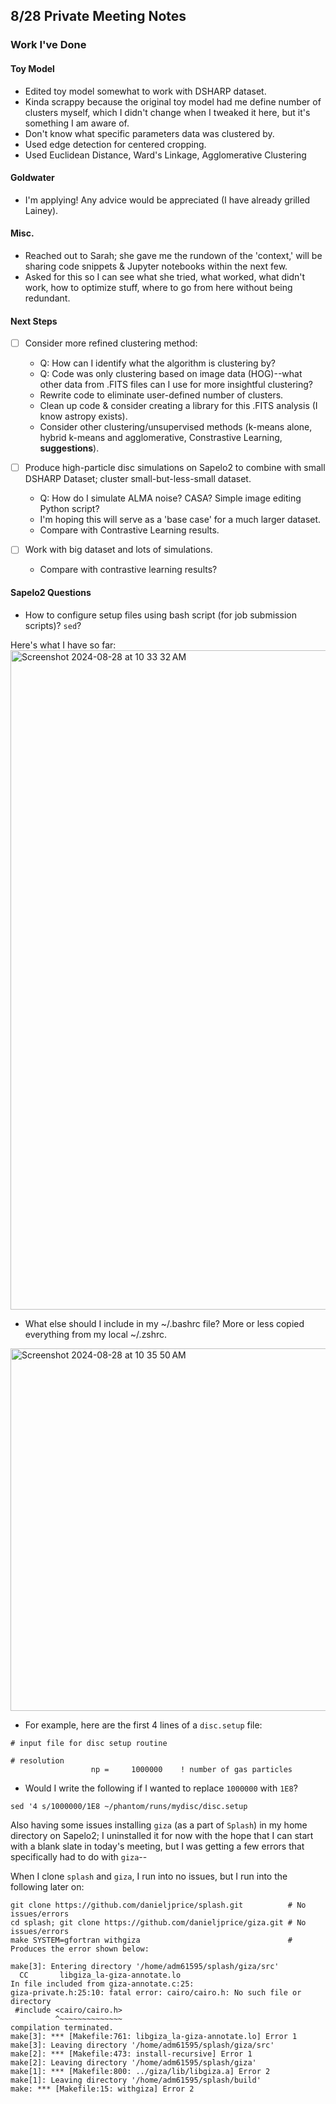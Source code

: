 ## 8/28 Private Meeting Notes
### Work I've Done
#### Toy Model
- Edited toy model somewhat to work with DSHARP dataset.
- Kinda scrappy because the original toy model had me define number of clusters myself, which I didn't change when I tweaked it here, but it's something I am aware of.
- Don't know what specific parameters data was clustered by.
- Used edge detection for centered cropping.
- Used Euclidean Distance, Ward's Linkage, Agglomerative Clustering

#### Goldwater
- I'm applying! Any advice would be appreciated (I have already grilled Lainey).

#### Misc.
- Reached out to Sarah; she gave me the rundown of the 'context,' will be sharing code snippets & Jupyter notebooks within the next few.
- Asked for this so I can see what she tried, what worked, what didn't work, how to optimize stuff, where to go from here without being redundant.

#### Next Steps
- [ ] Consider more refined clustering method:
    - Q: How can I identify what the algorithm is clustering by?
    - Q: Code was only clustering based on image data (HOG)--what other data from .FITS files can I use for more insightful clustering?
    - Rewrite code to eliminate user-defined number of clusters.
    - Clean up code & consider creating a library for this .FITS analysis (I know astropy exists).
    - Consider other clustering/unsupervised methods (k-means alone, hybrid k-means and agglomerative, Constrastive Learning, **suggestions**).
 
- [ ] Produce high-particle disc simulations on Sapelo2 to combine with small DSHARP Dataset; cluster small-but-less-small dataset.
    - Q: How do I simulate ALMA noise? CASA? Simple image editing Python script? 
    - I'm hoping this will serve as a 'base case' for a much larger dataset.
    - Compare with Contrastive Learning results.

- [ ] Work with big dataset and lots of simulations.
    - Compare with contrastive learning results?

#### Sapelo2 Questions
- How to configure setup files using bash script (for job submission scripts)? `sed`?

Here's what I have so far:
<img width="1055" alt="Screenshot 2024-08-28 at 10 33 32 AM" src="https://github.com/user-attachments/assets/da87588e-4547-4331-866c-4943d5ac9a43">

- What else should I include in my ~/.bashrc file? More or less copied everything from my local ~/.zshrc.
<img width="580" alt="Screenshot 2024-08-28 at 10 35 50 AM" src="https://github.com/user-attachments/assets/65df159d-0561-433f-bc0a-56df1ba6aa1e">

- For example, here are the first 4 lines of a `disc.setup` file:
```
# input file for disc setup routine

# resolution
                  np =     1000000    ! number of gas particles
```

- Would I write the following if I wanted to replace `1000000` with `1E8`?
```
sed '4 s/1000000/1E8 ~/phantom/runs/mydisc/disc.setup
```

Also having some issues installing `giza` (as a part of `Splash`) in my home directory on Sapelo2; I uninstalled it for now with the hope that I can start with a blank slate in today's meeting, but I was getting a few errors that specifically had to do with `giza`--

When I clone `splash` and `giza`, I run into no issues, but I run into the following later on:
```
git clone https://github.com/danieljprice/splash.git          # No issues/errors 
cd splash; git clone https://github.com/danieljprice/giza.git # No issues/errors
make SYSTEM=gfortran withgiza                                 # Produces the error shown below:
```

```
make[3]: Entering directory '/home/adm61595/splash/giza/src'
  CC       libgiza_la-giza-annotate.lo
In file included from giza-annotate.c:25:
giza-private.h:25:10: fatal error: cairo/cairo.h: No such file or directory
 #include <cairo/cairo.h>
          ^~~~~~~~~~~~~~~
compilation terminated.
make[3]: *** [Makefile:761: libgiza_la-giza-annotate.lo] Error 1
make[3]: Leaving directory '/home/adm61595/splash/giza/src'
make[2]: *** [Makefile:473: install-recursive] Error 1
make[2]: Leaving directory '/home/adm61595/splash/giza'
make[1]: *** [Makefile:800: ../giza/lib/libgiza.a] Error 2
make[1]: Leaving directory '/home/adm61595/splash/build'
make: *** [Makefile:15: withgiza] Error 2
```

